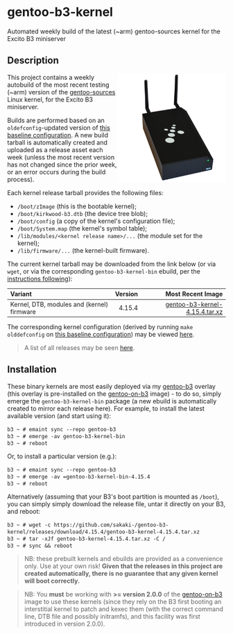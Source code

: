 # gentoo-b3-kernel
Automated weekly build of the latest (~arm) gentoo-sources kernel for the Excito B3 miniserver 

## Description

<img src="https://raw.githubusercontent.com/sakaki-/resources/master/excito/b3/Excito_b3.jpg" alt="Excito B3" width="250px" align="right"/>

This project contains a weekly autobuild of the most recent testing (~arm) version of the [gentoo-sources](https://wiki.gentoo.org/wiki/Kernel/Overview#General_purpose:_gentoo-sources) Linux kernel, for the Excito B3 miniserver.

Builds are performed based on an `oldefconfig`-updated version of [this baseline configuration](https://github.com/sakaki-/gentoo-on-b3/blob/master/configs/b3_baseline_config). A new build tarball is automatically created and uploaded as a release asset each week (unless the most recent version has not changed since the prior week, or an error occurs during the build process).

Each kernel release tarball provides the following files:
* `/boot/zImage` (this is the bootable kernel);
* `/boot/kirkwood-b3.dtb` (the device tree blob);
* `/boot/config` (a copy of the kernel's configuration file);
* `/boot/System.map` (the kernel's symbol table);
* `/lib/modules/<kernel release name>/...` (the module set for the kernel);
* `/lib/firmware/...` (the kernel-built firmware).

The current kernel tarball may be downloaded from the link below (or via `wget`, or via the corresponding `gentoo-b3-kernel-bin` ebuild, per the [instructions following](#installation)):

Variant | Version | Most Recent Image
:--- | ---: | ---:
Kernel, DTB, modules and (kernel) firmware | 4.15.4 | [gentoo-b3-kernel-4.15.4.tar.xz](https://github.com/sakaki-/gentoo-b3-kernel/releases/download/4.15.4/gentoo-b3-kernel-4.15.4.tar.xz)

The corresponding kernel configuration (derived by running `make olddefconfig` on [this baseline configuration](https://github.com/sakaki-/gentoo-on-b3/blob/master/configs/b3_baseline_config)) may be viewed [here](https://github.com/sakaki-/gentoo-b3-kernel/blob/master/config).

> A list of all releases may be seen [here](https://github.com/sakaki-/gentoo-b3-kernel/releases).

## <a name="installation"></a>Installation

These binary kernels are most easily deployed via my [gentoo-b3](https://github.com/sakaki-/gentoo-b3-overlay) overlay (this overlay is pre-installed on the [gentoo-on-b3](https://github.com/sakaki-/gentoo-on-b3) image) - to do so, simply emerge the `gentoo-b3-kernel-bin` package (a new ebuild is automatically created to mirror each release here). For example, to install the latest available version (and start using it):
```console
b3 ~ # emaint sync --repo gentoo-b3
b3 ~ # emerge -av gentoo-b3-kernel-bin
b3 ~ # reboot
```

Or, to install a particular version (e.g.):
```console
b3 ~ # emaint sync --repo gentoo-b3
b3 ~ # emerge -av =gentoo-b3-kernel-bin-4.15.4
b3 ~ # reboot
```

Alternatively (assuming that your B3's boot partition is mounted as `/boot`), you can simply simply download the release file, untar it directly on your B3, and reboot:
```console
b3 ~ # wget -c https://github.com/sakaki-/gentoo-b3-kernel/releases/download/4.15.4/gentoo-b3-kernel-4.15.4.tar.xz
b3 ~ # tar -xJf gentoo-b3-kernel-4.15.4.tar.xz -C /
b3 ~ # sync && reboot
```

> NB: these prebuilt kernels and ebuilds are provided as a convenience only. Use at your own risk! **Given that the releases in this project are created automatically, there is no guarantee that any given kernel will boot correctly.**

> NB: You **must** be working with **>= version 2.0.0** of the [gentoo-on-b3](https://github.com/sakaki-/gentoo-on-b3) image to use these kernels (since they rely on the B3 first booting an interstitial kernel to patch and kexec them (with the correct command line, DTB file and possibly initramfs), and this facility was first introduced in version 2.0.0).
